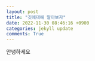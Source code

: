 ```yaml
---
layout: post
title: "깃에대해 알아보자"
date: 2022-11-30 08:46:16 +0900
categories: jekyll update
comments: True
---
```


안녕하세요
